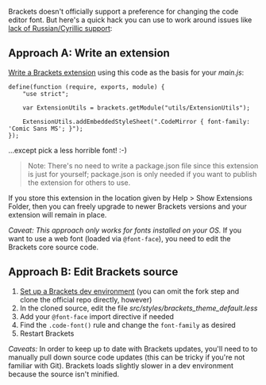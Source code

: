 Brackets doesn't officially support a preference for changing the code editor font. But here's a quick hack you can use to work around issues like [lack of Russian/Cyrillic support](https://github.com/adobe/brackets/issues/3465):

## Approach A: Write an extension

[Write a Brackets extension](https://github.com/adobe/brackets/wiki/How-to-write-extensions) using this code as the basis for your _main.js_:

```
define(function (require, exports, module) {
    "use strict";

    var ExtensionUtils = brackets.getModule("utils/ExtensionUtils");

    ExtensionUtils.addEmbeddedStyleSheet(".CodeMirror { font-family: 'Comic Sans MS'; }");
});
```

...except pick a less horrible font! :-)

> Note: There's no need to write a package.json file since this extension is just for yourself; package.json is only needed if you want to publish the extension for others to use. 

If you store this extension in the location given by Help > Show Extensions Folder, then you can freely upgrade to newer Brackets versions and your extension will remain in place.

_Caveat: This approach only works for fonts installed on your OS._ If you want to use a web font (loaded via `@font-face`), you need to edit the Brackets core source code.


## Approach B: Edit Brackets source

1. [Set up a Brackets dev environment](https://github.com/adobe/brackets/wiki/How-to-Hack-on-Brackets#setting-up-your-dev-environment) (you can omit the fork step and clone the official repo directly, however)
2. In the cloned source, edit the file <i>src/styles/brackets_theme_default.less</i>
3. Add your `@font-face` import directive if needed 
4. Find the `.code-font()` rule and change the `font-family` as desired
5. Restart Brackets

_Caveats:_ In order to keep up to date with Brackets updates, you'll need to to manually pull down source code updates (this can be tricky if you're not familiar with Git). Brackets loads slightly slower in a dev environment because the source isn't minified.